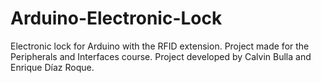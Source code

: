Arduino-Electronic-Lock
=======================

Electronic lock for Arduino with the RFID extension. Project made for the Peripherals and Interfaces course. Project developed by Calvin Bulla and Enrique Díaz Roque.

